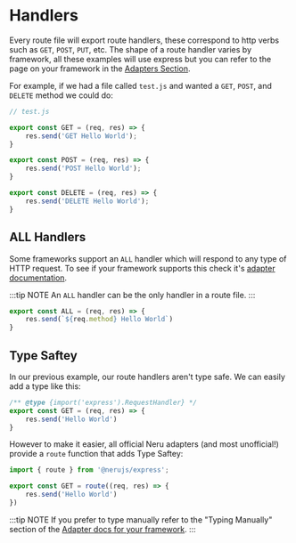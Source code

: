 # Handlers

Every route file will export route handlers, these correspond to http verbs such as `GET`, `POST`, `PUT`, etc. The shape of a route handler varies by framework, all these examples will use express but you can refer to the page on your framework in the [Adapters Section](/adapters/).

For example, if we had a file called `test.js` and wanted a `GET`, `POST`, and `DELETE` method we could do:

```js
// test.js

export const GET = (req, res) => {
    res.send('GET Hello World');
}

export const POST = (req, res) => {
    res.send('POST Hello World');
}

export const DELETE = (req, res) => {
    res.send('DELETE Hello World');
}
```

## ALL Handlers

Some frameworks support an `ALL` handler which will respond to any type of HTTP request. To see if your framework supports this check it's [adapter documentation](/adapters/).

:::tip NOTE
An `ALL` handler can be the only handler in a route file.
:::

```js
export const ALL = (req, res) => {
    res.send(`${req.method} Hello World`)
}
```

## Type Saftey

In our previous example, our route handlers aren't type safe. We can easily add a type like this:

```js
/** @type {import('express').RequestHandler} */
export const GET = (req, res) => {
    res.send('Hello World')
}
```

However to make it easier, all official Neru adapters (and most unofficial!) provide a `route` function that adds Type Saftey:

```js
import { route } from '@nerujs/express';

export const GET = route((req, res) => {
    res.send('Hello World')
})
```

:::tip NOTE
If you prefer to type manually refer to the "Typing Manually" section of the [Adapter docs for your framework](/adapters/).
:::
